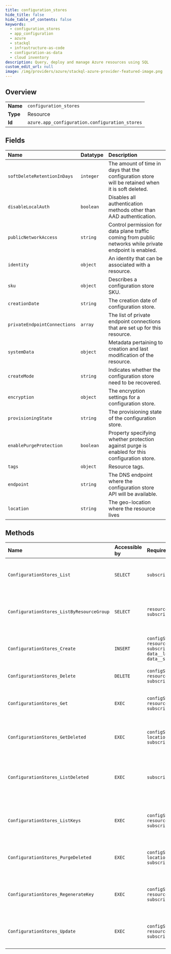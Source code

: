 ```yaml
---
title: configuration_stores
hide_title: false
hide_table_of_contents: false
keywords:
  - configuration_stores
  - app_configuration
  - azure    
  - stackql
  - infrastructure-as-code
  - configuration-as-data
  - cloud inventory
description: Query, deploy and manage Azure resources using SQL
custom_edit_url: null
image: /img/providers/azure/stackql-azure-provider-featured-image.png
---
```

  
    

## Overview
<table><tbody>
<tr><td><b>Name</b></td><td><code>configuration_stores</code></td></tr>
<tr><td><b>Type</b></td><td>Resource</td></tr>
<tr><td><b>Id</b></td><td><code>azure.app_configuration.configuration_stores</code></td></tr>
</tbody></table>

## Fields
| Name | Datatype | Description |
|:-----|:---------|:------------|
| `softDeleteRetentionInDays` | `integer` | The amount of time in days that the configuration store will be retained when it is soft deleted. |
| `disableLocalAuth` | `boolean` | Disables all authentication methods other than AAD authentication. |
| `publicNetworkAccess` | `string` | Control permission for data plane traffic coming from public networks while private endpoint is enabled. |
| `identity` | `object` | An identity that can be associated with a resource. |
| `sku` | `object` | Describes a configuration store SKU. |
| `creationDate` | `string` | The creation date of configuration store. |
| `privateEndpointConnections` | `array` | The list of private endpoint connections that are set up for this resource. |
| `systemData` | `object` | Metadata pertaining to creation and last modification of the resource. |
| `createMode` | `string` | Indicates whether the configuration store need to be recovered. |
| `encryption` | `object` | The encryption settings for a configuration store. |
| `provisioningState` | `string` | The provisioning state of the configuration store. |
| `enablePurgeProtection` | `boolean` | Property specifying whether protection against purge is enabled for this configuration store. |
| `tags` | `object` | Resource tags. |
| `endpoint` | `string` | The DNS endpoint where the configuration store API will be available. |
| `location` | `string` | The geo-location where the resource lives |
## Methods
| Name | Accessible by | Required Params | Description |
|:-----|:--------------|:----------------|:------------|
| `ConfigurationStores_List` | `SELECT` | `subscriptionId` | Lists the configuration stores for a given subscription. |
| `ConfigurationStores_ListByResourceGroup` | `SELECT` | `resourceGroupName, subscriptionId` | Lists the configuration stores for a given resource group. |
| `ConfigurationStores_Create` | `INSERT` | `configStoreName, resourceGroupName, subscriptionId, data__location, data__sku` | Creates a configuration store with the specified parameters. |
| `ConfigurationStores_Delete` | `DELETE` | `configStoreName, resourceGroupName, subscriptionId` | Deletes a configuration store. |
| `ConfigurationStores_Get` | `EXEC` | `configStoreName, resourceGroupName, subscriptionId` | Gets the properties of the specified configuration store. |
| `ConfigurationStores_GetDeleted` | `EXEC` | `configStoreName, location, subscriptionId` | Gets a deleted Azure app configuration store. |
| `ConfigurationStores_ListDeleted` | `EXEC` | `subscriptionId` | Gets information about the deleted configuration stores in a subscription. |
| `ConfigurationStores_ListKeys` | `EXEC` | `configStoreName, resourceGroupName, subscriptionId` | Lists the access key for the specified configuration store. |
| `ConfigurationStores_PurgeDeleted` | `EXEC` | `configStoreName, location, subscriptionId` | Permanently deletes the specified configuration store. |
| `ConfigurationStores_RegenerateKey` | `EXEC` | `configStoreName, resourceGroupName, subscriptionId` | Regenerates an access key for the specified configuration store. |
| `ConfigurationStores_Update` | `EXEC` | `configStoreName, resourceGroupName, subscriptionId` | Updates a configuration store with the specified parameters. |
